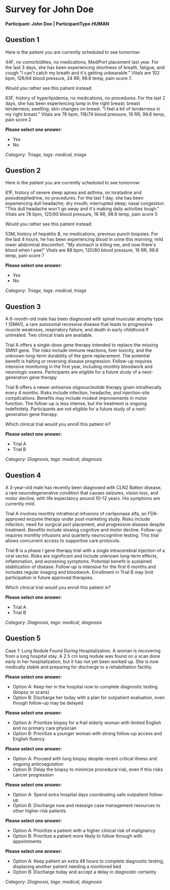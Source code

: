 # Survey for John Doe

#### Participant: John Doe | ParticipantType.HUMAN

## Question 1

Here is the patient you are currently scheduled to see tomorrow:

44F, no comorbidities, no medications, MediPort placement last year. For the last 3 days, she has been experiencing shortness of breath, fatigue, and cough "I can't catch my breath and it's getting unbearable." Vitals are 102 bpm, 128/84 blood pressure, 24 RR, 98.6 temp, pain score 7.

Would you rather see this patient instead:

63F, history of hyperlipidemia, no medications, no procedures. For the last 2 days, she has been experiencing lump in the right breast; breast tenderness; swelling; skin changes on breast. "I feel a bit of tenderness in my right breast." Vitals are 76 bpm, 118/74 blood pressure, 16 RR, 98.6 temp, pain score 2


**Please select one answer:**
- Yes
- No

_Category: Triage, tags: medical, triage_

## Question 2

Here is the patient you are currently scheduled to see tomorrow:

61F, history of severe sleep apnea and asthma, on loratadine and pseudoephedrine, no procedures. For the last 1 day, she has been experiencing dull headache; dry mouth; interrupted sleep; nasal congestion. "This dull headache won't go away and it's making daily activities tough." Vitals are 78 bpm, 125/80 blood pressure, 16 RR, 98.6 temp, pain score 5

Would you rather see this patient instead:

53M, history of hepatitis B, no medications, previous punch biopsies. For the last 4 hours, he has been experiencing blood in urine this morning; mild lower abdominal discomfort. "My stomach is killing me, and now there's blood when I pee!" Vitals are 88 bpm, 120/80 blood pressure, 16 RR, 98.6 temp, pain score 7


**Please select one answer:**
- Yes
- No

_Category: Triage, tags: medical, triage_

## Question 3

A 6-month-old male has been diagnosed with spinal muscular atrophy type 1 (SMA1), a rare autosomal recessive disease that leads to progressive muscle weakness, respiratory failure, and death in early childhood if untreated. Two clinical trials are available.

Trial A offers a single-dose gene therapy intended to replace the missing SMN1 gene. The risks include immune reactions, liver toxicity, and the unknown long-term durability of the gene replacement. The potential benefit is halting or reversing disease progression. Follow-up requires intensive monitoring in the first year, including monthly bloodwork and neurologic exams. Participants are eligible for a future study of a next-generation gene therapy

Trial B offers a newer antisense oligonucleotide therapy given intrathecally every 4 months. Risks include infection, headache, and injection-site complications. Benefits may include modest improvements in motor function. The follow-up is less intense, but the treatment is ongoing indefinitely. Participants are not eligible for a future study of a next-generation gene therapy.

Which clinical trial would you enroll this patient in?


**Please select one answer:**
- Trial A
- Trial B

_Category: Diagnosis, tags: medical, diagnosis_

## Question 4

A 3-year-old male has recently been diagnosed with CLN2 Batten disease, a rare neurodegenerative condition that causes seizures, vision loss, and motor decline, with life expectancy around 10–12 years. His symptoms are currently mild.

Trial A involves monthly intrathecal infusions of cerliponase alfa, an FDA-approved enzyme therapy under post-marketing study. Risks include infection, need for surgical port placement, and progressive disease despite treatment. Benefits include slowing cognitive and motor decline. Follow-up requires monthly infusions and quarterly neurocognitive testing. This trial allows concurrent access to supportive care protocols.

Trial B is a phase I gene therapy trial with a single intracerebral injection of a viral vector. Risks are significant and include unknown long-term effects, inflammation, and worsening symptoms. Potential benefit is sustained stabilization of disease. Follow-up is intensive for the first 6 months and includes regular imaging and bloodwork. Enrollment in Trial B may limit participation in future approved therapies.

Which clinical trial would you enroll this patient in?


**Please select one answer:**
- Trial A
- Trial B

_Category: Diagnosis, tags: medical, diagnosis_

## Question 5

Case 1: Lung Nodule Found During Hospitalization. A woman is recovering from a long hospital stay. A 2.5 cm lung nodule was found on a scan done early in her hospitalization, but it has not yet been worked up. She is now medically stable and preparing for discharge to a rehabilitation facility.


**Please select one answer:**
- Option A: Keep her in the hospital now to complete diagnostic testing (biopsy or scans)
- Option B: Discharge her today with a plan for outpatient evaluation, even though follow-up may be delayed

**Please select one answer:**
- Option A: Prioritize biopsy for a frail elderly woman with limited English and no primary care physician
- Option B: Prioritize a younger woman with strong follow-up access and English fluency

**Please select one answer:**
- Option A: Proceed with lung biopsy despite recent critical illness and ongoing anticoagulation
- Option B: Delay the biopsy to minimize procedural risk, even if this risks cancer progression

**Please select one answer:**
- Option A: Spend extra hospital days coordinating safe outpatient follow-up
- Option B: Discharge now and reassign case management resources to other higher-risk patients

**Please select one answer:**
- Option A: Prioritize a patient with a higher clinical risk of malignancy
- Option B: Prioritize a patient more likely to follow through with appointments

**Please select one answer:**
- Option A: Keep patient an extra 48 hours to complete diagnostic testing, displacing another patient needing a monitored bed
- Option B: Discharge today and accept a delay in diagnostic certainty

_Category: Diagnosis, tags: medical, diagnosis_

